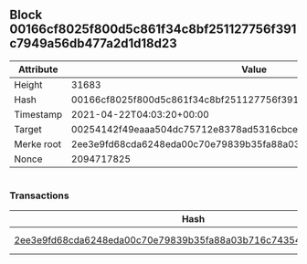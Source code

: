 ## Block 00166cf8025f800d5c861f34c8bf251127756f391c7949a56db477a2d1d18d23

Attribute | Value
--- | ---
Height | 31683
Hash | 00166cf8025f800d5c861f34c8bf251127756f391c7949a56db477a2d1d18d23
Timestamp | 2021-04-22T04:03:20+00:00
Target | 00254142f49eaaa504dc75712e8378ad5316cbcead634704b3734b6271167cc4
Merke root | 2ee3e9fd68cda6248eda00c70e79839b35fa88a03b716c74354a051d9fee135b
Nonce | 2094717825

```

```

### Transactions

Hash | Amount
--- | ---
[2ee3e9fd68cda6248eda00c70e79839b35fa88a03b716c74354a051d9fee135b](2ee3e9fd68cda6248eda00c70e79839b35fa88a03b716c74354a051d9fee135b.md) | 10.00000000 SKEPTI 
